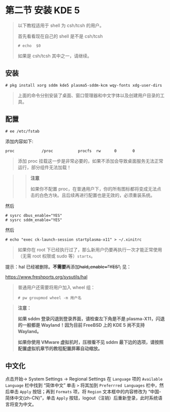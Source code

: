 # 第二节 安装 KDE 5

>以下教程适用于 shell 为 csh/tcsh 的用户。
>
>首先看看现在自己的 shell 是不是 csh/tcsh
>
>`# echo  $0`
>
>如果是 csh/tcsh 其中之一，请继续。

## 安装

```
# pkg install xorg sddm kde5 plasma5-sddm-kcm wqy-fonts xdg-user-dirs
```


>上面的命令分别安装了桌面、窗口管理器和中文字体以及创建用户目录的工具。

## 配置

`# ee /etc/fstab`

添加内容如下:

```
proc            /proc           procfs  rw      0       0
```

>添加 proc 挂载这一步是非常必要的，如果不添加会导致桌面服务无法正常运行，部分组件无法加载！

>>**注意**
>>
>>如果你不配置 proc，在普通用户下，你的所有图标都将变成无法点击的白色方块。且后续再进行配置也是无效的，必须重装系统。

然后


```
# sysrc dbus_enable="YES"
# sysrc sddm_enable="YES"
```

然后

```
# echo "exec ck-launch-session startplasma-x11" > ~/.xinitrc
```

>如果你在 root 下已经执行过了，那么新用户仍要再执行一次才能正常使用（无需 root 权限或 sudo 等）`startx`。

提示：hal 已经被删除。**不需要**再添加~~hald_enable="YES",~~ 见：

<https://www.freshports.org/sysutils/hal>

>普通用户还需要将用户加入 wheel 组：
>
>```
># pw groupmod wheel -m 用户名
>```


>**注意：**
>
>**如果 sddm 登录闪退到登录界面，请检查左下角是不是 plasma-X11，闪退的一般都是 Wayland！因为目前 FreeBSD 上的 KDE 5 尚不支持 Wayland。**
>
>**如果你使用 VMware 虚拟机时，压根看不见 sddm 最下边的选项，请按照配置虚拟机章节的教程配置屏幕自动缩放。**

## 中文化

点击开始-> System Settings -> Regional Settings 在 `Language` 项的 `Available Language` 栏中找到 “简体中文” 单击 `>` 将其加到 `Preferrred Languages` 栏中，然后单击 `Apply` 按钮；再到 `Formats` 项，将 `Region` 文本框中的内容修改为 “中国-简体中文(zh-CN)”，单击 `Apply` 按钮，logout（注销）后重新登录，此时系统语言将变为中文。

